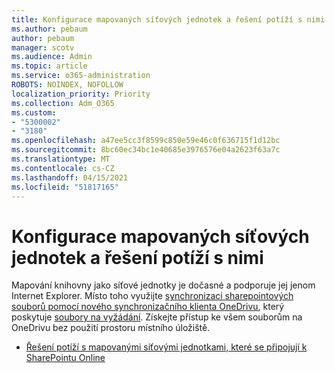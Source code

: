 ```yaml
---
title: Konfigurace mapovaných síťových jednotek a řešení potíží s nimi
ms.author: pebaum
author: pebaum
manager: scotv
ms.audience: Admin
ms.topic: article
ms.service: o365-administration
ROBOTS: NOINDEX, NOFOLLOW
localization_priority: Priority
ms.collection: Adm_O365
ms.custom:
- "5300002"
- "3180"
ms.openlocfilehash: a47ee5cc3f8599c850e59e46c0f636715f1d12bc
ms.sourcegitcommit: 8bc60ec34bc1e40685e3976576e04a2623f63a7c
ms.translationtype: MT
ms.contentlocale: cs-CZ
ms.lasthandoff: 04/15/2021
ms.locfileid: "51817165"
---
```

# <a name="configure-and-troubleshoot-mapped-network-drives"></a>Konfigurace mapovaných síťových jednotek a řešení potíží s nimi

Mapování knihovny jako síťové jednotky je dočasné a podporuje jej jenom Internet Explorer. Místo toho využijte [synchronizaci sharepointových souborů pomocí nového synchronizačního klienta OneDrivu](https://support.office.com/article/6de9ede8-5b6e-4503-80b2-6190f3354a88), který poskytuje [soubory na vyžádání](https://support.office.com/article/0e6860d3-d9f3-4971-b321-7092438fb38e). Získejte přístup ke všem souborům na OneDrivu bez použití prostoru místního úložiště.

- [Řešení potíží s mapovanými síťovými jednotkami, které se připojují k SharePointu Online](https://docs.microsoft.com/sharepoint/support/administration/troubleshoot-mapped-network-drives)
